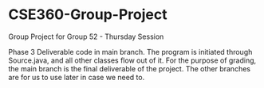 # CSE360-Group-Project

Group Project for Group 52 - Thursday Session

Phase 3 Deliverable code in main branch. The program is initiated through Source.java, and all other classes flow out of it.
For the purpose of grading, the main branch is the final deliverable of the project. The other branches are for us to use later in case we need to.
